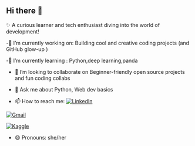 ## Hi there 👋


✨ A curious learner and tech enthusiast diving into the world of development!


-🔭 I’m currently working on: Building cool and creative coding projects (and GitHub glow-up )

-🌱 I’m currently learning : Python,deep learning,panda

- 👯 I’m looking to collaborate on Beginner-friendly open source projects and fun coding collabs
 
- 💬 Ask me about Python, Web dev basics
  
- 📫 How to reach me: 
[![LinkedIn](https://img.shields.io/badge/-LinkedIn-blue?style=for-the-badge&logo=linkedin&logoColor=white)](https://www.linkedin.com/in/akshita-gogna-5aa36334a)

[![Gmail](https://img.shields.io/badge/-Email-D14836?style=for-the-badge&logo=gmail&logoColor=white)](mailto:akshitagogna@gmail.com)

[![Kaggle](https://img.shields.io/badge/-Kaggle-20BEFF?style=for-the-badge&logo=kaggle&logoColor=white)](https://www.kaggle.com/akshita0508)

- 😄 Pronouns: she/her

